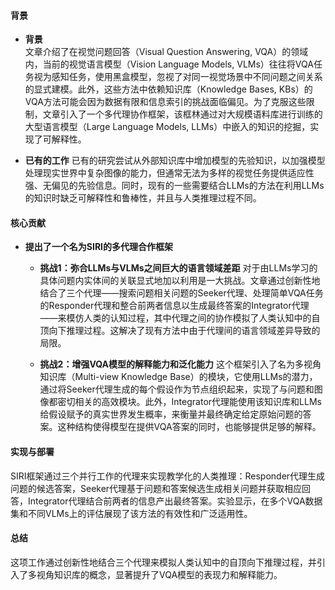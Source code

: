 #### 背景
- **背景**       
    文章介绍了在视觉问题回答（Visual Question Answering, VQA）的领域内，当前的视觉语言模型（Vision Language Models, VLMs）往往将VQA任务视为感知任务，使用黑盒模型，忽视了对同一视觉场景中不同问题之间关系的显式建模。此外，这些方法中依赖知识库（Knowledge Bases, KBs）的VQA方法可能会因为数据有限和信息索引的挑战面临偏见。为了克服这些限制，文章引入了一个多代理协作框架，该框林通过对大规模语料库进行训练的大型语言模型（Large Language Models, LLMs）中嵌入的知识的挖掘，实现了可解释性。

- **已有的工作**
    已有的研究尝试从外部知识库中增加模型的先验知识，以加强模型处理现实世界中复杂图像的能力，但通常无法为多样的视觉任务提供适应性强、无偏见的先验信息。同时，现有的一些需要结合LLMs的方法在利用LLMs的知识时缺乏可解释性和鲁棒性，并且与人类推理过程不同。

#### 核心贡献
- **提出了一个名为SIRI的多代理合作框架**
    - **挑战1：弥合LLMs与VLMs之间巨大的语言领域差距** 
        对于由LLMs学习的具体问题内实体间的关联显式地加以利用是一大挑战。文章通过创新性地结合了三个代理——搜索问题相关问题的Seeker代理、处理简单VQA任务的Responder代理和整合前两者信息以生成最终答案的Integrator代理——来模仿人类的认知过程，其中代理之间的协作模拟了人类认知中的自顶向下推理过程。这解决了现有方法中由于代理间的语言领域差异导致的局限。

    - **挑战2：增强VQA模型的解释能力和泛化能力** 
        这个框架引入了名为多视角知识库（Multi-view Knowledge Base）的模块，它使用LLMs的潜力，通过将Seeker代理生成的每个假设作为节点组织起来，实现了与问题和图像都密切相关的高效模块。此外，Integrator代理能使用该知识库和LLMs给假设赋予的真实世界发生概率，来衡量并最终确定给定原始问题的答案。这种结构使得模型在提供VQA答案的同时，也能够提供足够的解释。

#### 实现与部署
SIRI框架通过三个并行工作的代理来实现教学化的人类推理：Responder代理生成问题的候选答案，Seeker代理基于问题和答案候选生成相关问题并获取相应回答，Integrator代理结合前两者的信息产出最终答案。实验显示，在多个VQA数据集和不同VLMs上的评估展现了该方法的有效性和广泛适用性。

#### 总结
这项工作通过创新性地结合三个代理来模拟人类认知中的自顶向下推理过程，并引入了多视角知识库的概念，显著提升了VQA模型的表现力和解释能力。